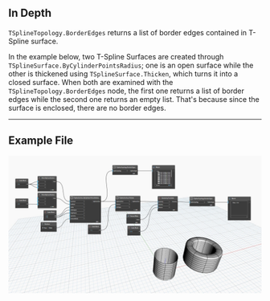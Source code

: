 ## In Depth
`TSplineTopology.BorderEdges` returns a list of border edges contained in T-Spline surface.

In the example below, two T-Spline Surfaces are created through `TSplineSurface.ByCylinderPointsRadius`; one is an open surface while the other is thickened using `TSplineSurface.Thicken`, which turns it into a closed surface. When both are examined with the `TSplineTopology.BorderEdges` node, the first one returns a list of border edges while the second one returns an empty list. That's because since the surface is enclosed, there are no border edges.
___
## Example File

![TSplineTopology.BorderEdges](./Autodesk.DesignScript.Geometry.TSpline.TSplineTopology.BorderEdges_img.jpg)